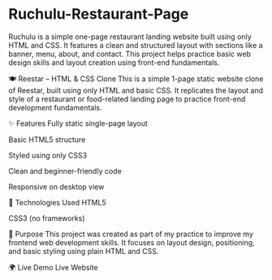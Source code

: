 # Ruchulu-Restaurant-Page
Ruchulu is a simple one-page restaurant landing website built using only HTML and CSS. It features a clean and structured layout with sections like a banner, menu, about, and contact. This project helps practice basic web design skills and layout creation using front-end fundamentals.


🍽️ Reestar – HTML & CSS Clone
This is a simple 1-page static website clone of Reestar, built using only HTML and basic CSS. It replicates the layout and style of a restaurant or food-related landing page to practice front-end development fundamentals.

✨ Features
Fully static single-page layout

Basic HTML5 structure

Styled using only CSS3

Clean and beginner-friendly code

Responsive on desktop view

🔧 Technologies Used
HTML5

CSS3 (no frameworks)

📌 Purpose
This project was created as part of my practice to improve my frontend web development skills. It focuses on layout design, positioning, and basic styling using plain HTML and CSS.

🌍 Live Demo
Live Website
